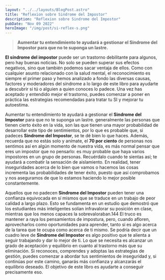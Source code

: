 ```yaml
---
layout: "../../layouts/BlogPost.astro"
title: "Reflexion sobre Sindrome del Impostor"
description: "Reflexion sobre Sindrome del Impostor"
pubDate: "Nov 09 2022"
heroImage: "/img/post/si-reflex-s.png"
---
```


>__Aumentar tu entendimiento te ayudará a gestionar el Sindrome del Impostor para que no te suponga un lastre.__

__El síndrome del impostor__ puede ser un trastorno debilitante para algunos, pero hay buenas noticias. No solo se pueden superar sus efectos negativos, sino que también podemos sacar ventaja de ellos. Como con cualquier asunto relacionado con la salud mental, el reconocimiento es siempre el primer paso y hemos analizado a fondo las diversas causas, factores y moderadores del síndrome a lo largo de este libro para ayudarte a descubrir si tú o alguien a quien conoces lo padece. Una vez has aceptado y entendido mejor el trastorno, puedes comenzar a poner en práctica las estrategias recomendadas para tratar tu SI y mejorar tu autoestima.

Aumentar tu entendimiento te ayudará a gestionar el __Sindrome del Impostor__ para que no te suponga un lastre. generalmente las personas que tienen cierto éxito en la vida, son las que tienen una mayor probabilidad de desarrollar este tipo de sentimientos, por lo que es probable que, si padeces __Sindrome del Impostor__, se te dé bien lo que haces. Además, recuerda que no estás solo y anímate, el __70 por ciento__ de personas nos sentimos así en algún momento de nuestra vida, es más normal pensar que eres un impostor que no pensarlo: es muy probable que haya varios impostores en un grupo de personas. Recuérdalo cuando te sientas así; te ayudará a combatir la sensación de aislamiento. En realidad, tener inseguridades acerca de lo bien que vamos o hacemos las cosas incrementa las probabilidades de tener éxito, puesto que así comprobamos y nos aseguramos de que lo estamos haciendo lo mejor posible constantemente.

Aquellos que no padecen __Sindrome del Impostor__ pueden tener una confianza equivocada en sí mismos que se traduce en un trabajo de peor calidad a largo plazo. Esto se fundamenta en un estudio que demostró que los estudiantes más inteligentes solían infravalorar su posición en clase, mientras que los menos capaces la sobrevaloraban.144 El truco es mantener a raya los pensamientos de impostura, pero, cuando afloren, aprovecharlos como oportunidades para aprender, tanto si es algo acerca de la tarea que te ocupa como acerca de ti mismo. Se podría decir que un cuadro leve de __Sindrome del Impostor__ es algo positivo que te alienta a seguir trabajando y dar lo mejor de ti. Lo que se necesita es alcanzar un grado de aceptación y equilibrio en cuanto al trastorno más que su eliminación. Si reconoces, comprendes y adoptas las estrategias de gestión, puedes comenzar a abordar tus sentimientos de inseguridad y, si continúas por este camino, ganarás más confianza y alcanzarás el equilibrio deseado. El objetivo de este libro es ayudarte a conseguir precisamente eso.
